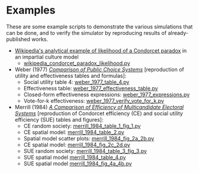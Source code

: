 # Examples

These are some example scripts to demonstrate the various simulations that can be done, and to verify the simulator by reproducing results of already-published works.

- [Wikipedia's analytical example of likelihood of a Condorcet paradox](https://en.wikipedia.org/wiki/Condorcet_paradox#Impartial_culture_model) in an impartial culture model
  - [wikipedia_condorcet_paradox_likelihood.py](wikipedia_condorcet_paradox_likelihood.py)
- Weber (1977) *[Comparison of Public Choice Systems](https://cowles.yale.edu/publications/cfdp/cfdp-498)* [reproduction of utility and effectiveness tables and formulas]:
  - Social utility table 4: [weber_1977_table_4.py](weber_1977_table_4.py)
  - Effectiveness table: [weber_1977_effectiveness_table.py](weber_1977_effectiveness_table.py)
  - Closed-form effectiveness expressions: [weber_1977_expressions.py](weber_1977_expressions.py)
  - Vote-for-k effectiveness: [weber_1977_verify_vote_for_k.py](weber_1977_verify_vote_for_k.py)
- Merrill (1984) *[A Comparison of Efficiency of Multicandidate Electoral Systems](https://www.jstor.org/stable/2110786)* [reproduction of Condorcet efficiency (CE) and social utility efficiency (SUE) tables and figures]:
  - CE random society: [merrill_1984_table_1_fig_1.py](merrill_1984_table_1_fig_1.py)
  - CE spatial model: [merrill_1984_table_2.py](merrill_1984_table_2.py)
  - Spatial model scatter plots: [merrill_1984_fig_2a_2b.py](merrill_1984_fig_2a_2b.py)
  - CE spatial model: [merrill_1984_fig_2c_2d.py](merrill_1984_fig_2c_2d.py)
  - SUE random society: [merrill_1984_table_3_fig_3.py](merrill_1984_table_3_fig_3.py)
  - SUE spatial model [merrill_1984_table_4.py](merrill_1984_table_4.py)
  - SUE spatial model [merrill_1984_fig_4a_4b.py](merrill_1984_fig_4a_4b.py)
